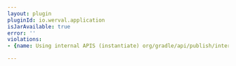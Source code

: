 ```yaml
---
layout: plugin
pluginId: io.werval.application
isJarAvailable: true
error: ''
violations:
- {name: Using internal APIS (instantiate) org/gradle/api/publish/internal/DefaultPublishingExtension}

---
```

